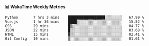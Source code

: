**:bar_chart: WakaTime Weekly Metrics**

<!--START_SECTION:waka-->

```text
Python       7 hrs 3 mins    █████████████████░░░░░░░░   67.99 %
Vue.js       1 hr 36 mins    ████░░░░░░░░░░░░░░░░░░░░░   15.52 %
CSS          29 mins         █▒░░░░░░░░░░░░░░░░░░░░░░░   04.77 %
JSON         22 mins         █░░░░░░░░░░░░░░░░░░░░░░░░   03.68 %
HTML         15 mins         ▓░░░░░░░░░░░░░░░░░░░░░░░░   02.41 %
Git Config   10 mins         ▒░░░░░░░░░░░░░░░░░░░░░░░░   01.61 %
```

<!--END_SECTION:waka-->
